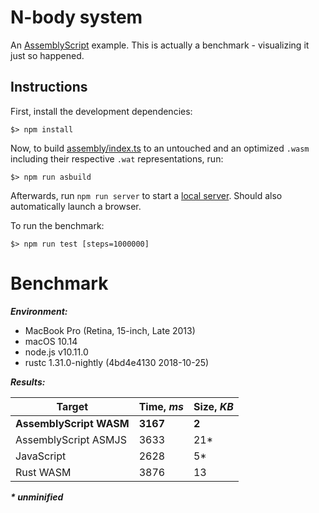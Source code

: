 N-body system
=============

An [AssemblyScript](http://assemblyscript.org) example. This is actually a benchmark - visualizing it just so happened.

Instructions
------------

First, install the development dependencies:

```
$> npm install
```

Now, to build [assembly/index.ts](./assembly/index.ts) to an untouched and an optimized `.wasm` including their respective `.wat` representations, run:

```
$> npm run asbuild
```

Afterwards, run `npm run server` to start a <a href="http://localhost:9080">local server</a>. Should also automatically launch a browser.

To run the benchmark:

```
$> npm run test [steps=1000000]
```

Benchmark
=========

***Environment:***
- MacBook Pro (Retina, 15-inch, Late 2013)
- macOS 10.14
- node.js v10.11.0
- rustc 1.31.0-nightly (4bd4e4130 2018-10-25)

***Results:***

|        Target           |  Time, ***ms*** | Size, ***KB*** |
|-------------------------|-----------------|----------------|
| **AssemblyScript WASM** | **3167**        | **2**          |
| AssemblyScript ASMJS    | 3633            | 21*            |
| JavaScript              | 2628            | 5*             |
| Rust WASM               | 3876            | 13             |

___* unminified___
